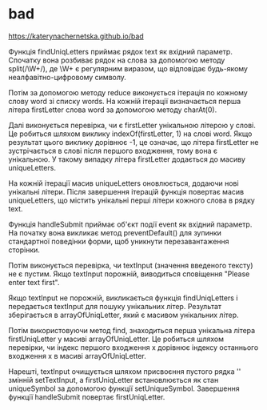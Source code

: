# bad
https://katerynachernetska.github.io/bad

Функція findUniqLetters приймає рядок text як вхідний параметр. Спочатку вона розбиває рядок на слова за допомогою методу split(/\W+/), де \W+ є регулярним виразом, що відповідає будь-якому неалфавітно-цифровому символу.

Потім за допомогою методу reduce виконується ітерація по кожному слову word зі списку words. На кожній ітерації визначається перша літера firstLetter слова word за допомогою методу charAt(0).

Далі виконується перевірка, чи є firstLetter унікальною літерою у слові. Це робиться шляхом виклику indexOf(firstLetter, 1) на слові word. Якщо результат цього виклику дорівнює -1, це означає, що літера firstLetter не зустрічається в слові після першого входження, тому вона є унікальною. У такому випадку літера firstLetter додається до масиву uniqueLetters.

На кожній ітерації масив uniqueLetters оновлюється, додаючи нові унікальні літери. Після завершення ітерацій функція повертає масив uniqueLetters, що містить унікальні перші літери кожного слова в рядку text.

Функція handleSubmit приймає об'єкт події event як вхідний параметр. На початку вона викликає метод preventDefault() для зупинки стандартної поведінки форми, щоб уникнути перезавантаження сторінки.

Потім виконується перевірка, чи textInput (значення введеного тексту) не є пустим. Якщо textInput порожній, виводиться сповіщення "Please enter text first".

Якщо textInput не порожній, викликається функція findUniqLetters і передається textInput для пошуку унікальних літер. Результат зберігається в arrayOfUniqLetter, який є масивом унікальних літер.

Потім використовуючи метод find, знаходиться перша унікальна літера firstUniqLetter у масиві arrayOfUniqLetter. Це робиться шляхом перевірки, чи індекс першого входження x дорівнює індексу останнього входження x в масиві arrayOfUniqLetter.

Нарешті, textInput очищується шляхом присвоєння пустого рядка '' змінній setTextInput, а firstUniqLetter встановлюється як стан uniqueSymbol за допомогою функції setUniqueSymbol. Завершення функції handleSubmit повертає firstUniqLetter.
